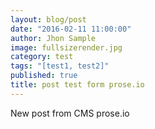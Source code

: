 ```yaml
---
layout: blog/post
date: "2016-02-11 11:00:00"
author: Jhon Sample
image: fullsizerender.jpg
category: test
tags: "[test1, test2]"
published: true
title: post test form prose.io
---
```




New post from CMS prose.io
